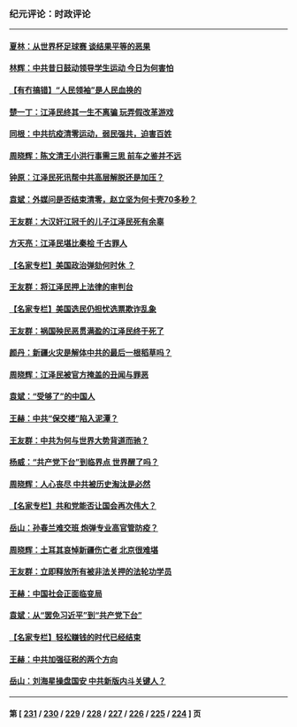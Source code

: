### 纪元评论：时政评论
---
#### [夏林：从世界杯足球赛 谈结果平等的恶果](../../pages/nsc1025/n13876888.md) 
#### [林辉：中共昔日鼓动领导学生运动 今日为何害怕](../../pages/nsc1025/n13876814.md) 
#### [【有冇搞错】“人民领袖”是人民血换的](../../pages/nsc1025/n13876622.md) 
#### [楚一丁：江泽民终其一生不离骗 玩弄假改革游戏](../../pages/nsc1025/n13876655.md) 
#### [同根：中共抗疫清零运动，弱民强共，迫害百姓](../../pages/nsc1025/n13876600.md) 
#### [周晓辉：陈文清王小洪行事需三思 前车之鉴并不远](../../pages/nsc1025/n13876555.md) 
#### [钟原：江泽民死讯帮中共高层解脱还是加压？](../../pages/nsc1025/n13876472.md) 
#### [袁斌：外媒问是否结束清零，赵立坚为何卡壳70多秒？](../../pages/nsc1025/n13876492.md) 
#### [王友群：大汉奸江冠千的儿子江泽民死有余辜](../../pages/nsc1025/n13876457.md) 
#### [方天亮：江泽民堪比秦桧 千古罪人](../../pages/nsc1025/n13876358.md) 
#### [【名家专栏】美国政治弹劾何时休 ？](../../pages/nsc1025/n13876085.md) 
#### [王友群：将江泽民押上法律的审判台](../../pages/nsc1025/n13876329.md) 
#### [【名家专栏】美国选民仍担忧选票欺诈乱象](../../pages/nsc1025/n13875447.md) 
#### [王友群：祸国殃民恶贯满盈的江泽民终于死了](../../pages/nsc1025/n13876096.md) 
#### [颜丹：新疆火灾是解体中共的最后一根稻草吗？](../../pages/nsc1025/n13876157.md) 
#### [周晓辉：江泽民被官方掩盖的丑闻与罪恶](../../pages/nsc1025/n13876133.md) 
#### [袁斌：“受够了”的中国人](../../pages/nsc1025/n13875984.md) 
#### [王赫：中共“保交楼”陷入泥潭？](../../pages/nsc1025/n13875968.md) 
#### [王友群：中共为何与世界大势背道而驰？](../../pages/nsc1025/n13875638.md) 
#### [杨威：“共产党下台”到临界点 世界醒了吗？](../../pages/nsc1025/n13875696.md) 
#### [周晓辉：人心丧尽 中共被历史淘汰是必然](../../pages/nsc1025/n13875535.md) 
#### [【名家专栏】共和党能否让国会再次伟大？](../../pages/nsc1025/n13875440.md) 
#### [岳山：孙春兰难交班 炮弹专业高官管防疫？](../../pages/nsc1025/n13875285.md) 
#### [周晓辉：土耳其哀悼新疆伤亡者 北京很难堪](../../pages/nsc1025/n13875320.md) 
#### [王友群：立即释放所有被非法关押的法轮功学员](../../pages/nsc1025/n13874120.md) 
#### [王赫：中国社会正面临变局](../../pages/nsc1025/n13875105.md) 
#### [袁斌：从“罢免习近平”到“共产党下台”](../../pages/nsc1025/n13874829.md) 
#### [【名家专栏】轻松赚钱的时代已经结束](../../pages/nsc1025/n13872276.md) 
#### [王赫：中共加强征税的两个方向](../../pages/nsc1025/n13874805.md) 
#### [岳山：刘海星操盘国安 中共新版内斗关键人？](../../pages/nsc1025/n13874049.md) 

---
#### 第 [ [231](./231.md) / [230](./230.md) / [229](./229.md) / [228](./228.md) / [227](./227.md) / [226](./226.md) / [225](./225.md) / [224](./224.md) ] 页
